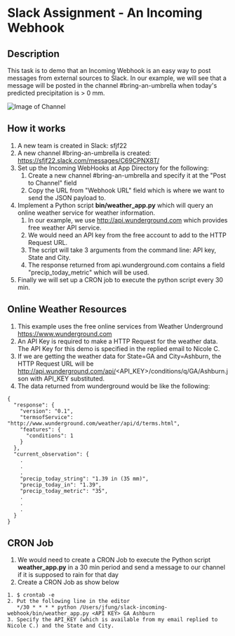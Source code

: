 # Slack Assignment - An Incoming Webhook

## Description
This task is to demo that an Incoming Webhook is an easy way to post messages from external sources to Slack. In our example, we will see that a message will be posted in the channel #bring-an-umbrella when today's predicted precipitation is > 0 mm.

![Image of Channel](https://user-images.githubusercontent.com/30242361/28349219-4f55ee3a-6bf6-11e7-84ae-b17326423df3.png)

## How it works
1. A new team is created in Slack: sfjf22
1. A new channel #bring-an-umbrella is created: https://sfjf22.slack.com/messages/C69CPNX8T/
1. Set up the Incoming WebHooks at App Directory for the following:
   1. Create a new channel #bring-an-umbrella and specify it at the "Post to Channel" field
   1. Copy the URL from "Webhook URL" field which is where we want to send the JSON payload to.
1. Implement a Python script **bin/weather_app.py** which will query an online weather service for weather information.
   1. In our example, we use http://api.wunderground.com which provides free weather API service.
   1. We would need an API key from the free account to add to the HTTP Request URL.
   1. The script will take 3 arguments from the command line: API key, State and City.
   1. The response returned from api.wunderground.com contains a field "precip_today_metric" which will be used.
1. Finally we will set up a CRON job to execute the python script every 30 min.

## Online Weather Resources
1. This example uses the free online services from Weather Underground https://www.wunderground.com
1. An API Key is required to make a HTTP Request for the weather data. The API Key for this demo is specified in the replied email to Nicole C.
1. If we are getting the weather data for State=GA and City=Ashburn, the HTTP Request URL will be http://api.wunderground.com/api/<API_KEY>/conditions/q/GA/Ashburn.json with API_KEY substituted.
1. The data returned from wunderground would be like the following:
```
{
  "response": {
    "version": "0.1",
    "termsofService": "http://www.wunderground.com/weather/api/d/terms.html",
    "features": {
      "conditions": 1
    }
  },
  "current_observation": {
    .
    .
    .
    "precip_today_string": "1.39 in (35 mm)",
    "precip_today_in": "1.39",
    "precip_today_metric": "35",
    .
    .
    .
  }
}
```

## CRON Job
1. We would need to create a CRON Job to execute the Python script **weather_app.py** in a 30 min period and send a message to our channel if it is supposed to rain for that day
1. Create a CRON Job as show below
```
1. $ crontab -e
2. Put the following line in the editor
   */30 * * * * python /Users/jfung/slack-incoming-webhook/bin/weather_app.py <API KEY> GA Ashburn
3. Specify the API_KEY (which is available from my email replied to Nicole C.) and the State and City.
```

